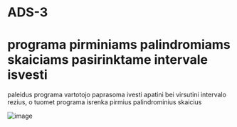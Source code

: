 # ADS-3

# programa pirminiams palindromiams skaiciams pasirinktame intervale isvesti

paleidus programa vartotojo paprasoma ivesti apatini bei virsutini intervalo rezius, o tuomet programa isrenka pirmius palindrominius skaicius

![image](https://github.com/robke0224/ADS-3/assets/154459735/730d7177-fadd-4d1d-9b79-fd98cfaeaf0b)
